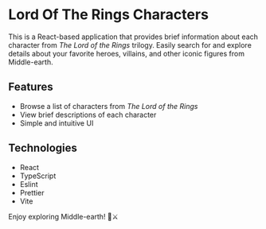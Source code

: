 # Lord Of The Rings Characters  

This is a React-based application that provides brief information about each character from *The Lord of the Rings* trilogy. Easily search for and explore details about your favorite heroes, villains, and other iconic figures from Middle-earth.  

## Features
- Browse a list of characters from *The Lord of the Rings*
- View brief descriptions of each character
- Simple and intuitive UI  

## Technologies
- React
- TypeScript
- Eslint
- Prettier
- Vite

Enjoy exploring Middle-earth! 🌿⚔️  